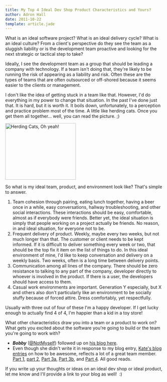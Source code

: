 ```yaml
---
title: My Top 4 Ideal Dev Shop Product Characteristics and Yours?
author: Adron Hall
date: 2011-10-22
template: article.jade
---
```

What is an ideal software project? What is an ideal delivery cycle? What is an ideal culture? From a client's perspective do they see the team as a sluggish liability or is the development team proactive and looking for the next strategic or tactical step to take?

Ideally, I see the development team as a group that should be leading a company with technology. If a team isn't doing that, they're likely to be running the risk of appearing as a liability and risk. Often these are the types of teams that are often outsourced or off-shored because it seems easier to the clients or management.

<span class="more"></span>

I don't like the idea of getting stuck in a team like that. However, I'd do everything in my power to change that situation. In the past I've done just that. It is hard, but it is worth it. It boils down, unfortunately, to a perception and practice problem most of the time. A little like herding cats. Once you get them all together... well, you can read the picture. ;)

<img class=" " title="Herding Cats, Oh yeah!" src="http://adronhall.smugmug.com/Software/Misc-Images/Bad-Resume/i-xPhHdVB/0/S/cat-herding-S.png" alt="Herding Cats, Oh yeah!" width="225" height="180" />

So what is my ideal team, product, and environment look like? That's simple to answer.

<ol>
	<li>Team cohesion through pairing, eating lunch together, having a beer once in a while, easy conversations, hallway troubleshooting, and other social interactions. These interactions should be easy, comfortable, almost as if everybody were friends. Better yet, the ideal situation is simply that people working on a project actually be friends. No reason, in and ideal situation, for everyone not to be.</li>
	<li>Frequent delivery of product. Weekly, maybe every two weeks, but not much longer than that. The customer or client needs to be kept informed. If it is difficult to deliver something every week or two, that should be the top fix it item on the list of things to do. In this ideal environment of mine, I'd like to keep conversation and delivery on a weekly basis. Two weeks, often is a long time between delivery points.</li>
	<li>Communication among all lines of the company. There should be zero resistance to talking to any part of the company, developer directly to whoever is involved in the product. If there is a user, the developers should have access to them.</li>
	<li>Casual work environments are important. Generation Y especially, but X and others also don't particularly like an environment to be socially stuffy because of forced attire. Dress comfortably, yet respectfully.</li>
</ol>

Usually with three out of four of these I'm a happy developer. If I get lucky enough to actually find 4 of 4, I'm happier than a kid in a toy store!

What other characteristics draw you into a team or a product to work on? What gets you excited about the software you're going to build or the team you're going to work with?

<ul>
	<li><em><strong>Bobby</strong></em> (<a href="https://twitter.com/#!/NotMyself" target="_blank">@NotMyself</a>) followed up on <a href="http://iamnotmyself.com/2011/10/25/my-ideal-development-shop/" target="_blank">his blog here</a>.</li>
	<li>Even though she didn't write it in response to my blog entry, <a href="http://katemats.com/" target="_blank">Kate's blog entries</a> on how to be awesome, reflects a lot of a great team member. <a href="http://katemats.com/2011/10/09/manage-your-career-being-awesome-part-1/" target="_blank">Part 1</a>, <a href="http://katemats.com/2011/10/16/being-a-great-teammate-being-awesome-part-2/" target="_blank">part 2</a>, <a href="http://katemats.com/2011/10/21/improve-your-communication-skills-listening-being-awesome-part-3a/" target="_blank">Part 3a</a>, <a href="http://katemats.com/2011/10/22/improve-your-communication-skills-being-awesome-part-3b/" target="_blank">Part 3b</a>, and <a href="http://katemats.com/2011/10/23/keep-improving-being-awesome-part-4/" target="_blank">Part 4</a>. All good reads.</li>
</ul>

If you write up your thoughts or ideas on an ideal dev shop or ideal product, let me know and I'll provide a link to your blog as well!  :)